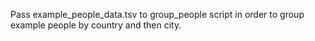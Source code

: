 Pass example_people_data.tsv to group_people script in order to group example people by country and then city.
